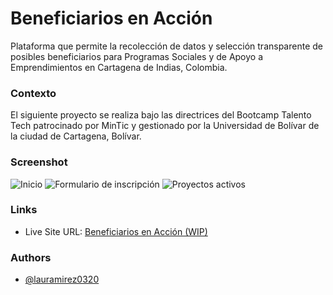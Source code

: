 
# Beneficiarios en Acción

Plataforma que permite la recolección de datos y selección transparente de posibles beneficiarios para Programas Sociales y de Apoyo a Emprendimientos en Cartagena de Indias, Colombia.



### Contexto
El siguiente proyecto se realiza bajo las directrices del Bootcamp Talento Tech patrocinado por MinTic y gestionado por la Universidad de Bolívar de la ciudad de Cartagena, Bolívar.
### Screenshot

![Inicio]()
![Formulario de inscripción]()
![Proyectos activos]()

### Links

- Live Site URL: [Beneficiarios en Acción (WIP)]()


### Authors

- [@lauramirez0320](https://github.com/Lauramirez0320)

